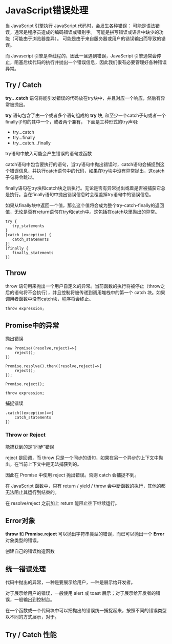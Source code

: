 # JavaScript错误处理

当 JavaScript 引擎执行 JavaScript 代码时，会发生各种错误：
可能是语法错误，通常是程序员造成的编码错误或错别字。
可能是拼写错误或语言中缺少的功能（可能由于浏览器差异）。
可能是由于来自服务器或用户的错误输出而导致的错误。

而 Javascript 引擎是单线程的，因此一旦遇到错误，JavaScript 引擎通常会停止，阻塞后续代码的执行并抛出一个错误信息，因此我们很有必要管理好各种错误异常。

## Try / Catch

**try...catch** 语句将能引发错误的代码放在try块中，并且对应一个响应，然后有异常被抛出。

**try** 语句包含了由一个或者多个语句组成的 **try** 块, 和至少一个catch子句或者一个finally子句的其中一个，或者两个兼有， 下面是三种形式的try声明:

* try...catch
* try...finally
* try...catch...finally

try语句中放入可能会产生错误的语句或函数

catch语句中包含要执行的语句，当try语句中抛出错误时，catch语句会捕捉到这个错误信息，并执行catch语句中的代码，如果在try块中没有异常抛出，这catch子句将会跳过。

finally语句在try块和catch块之后执行。无论是否有异常抛出或着是否被捕获它总是执行。当在finally语句中抛出错误信息时会覆盖掉try语句中的错误信息。

如果从finally块中返回一个值，那么这个值将会成为整个try-catch-finally的返回值，无论是否有return语句在try和catch中。这包括在catch块里抛出的异常。

```
try {
   try_statements
}
[catch (exception) {
   catch_statements
}]
[finally {
   finally_statements
}]
```

## Throw

throw 语句用来抛出一个用户自定义的异常。当前函数的执行将被停止（throw之后的语句将不会执行），并且控制将被传递到调用堆栈中的第一个 catch 块。如果调用者函数中没有catch块，程序将会终止。

```
throw expression; 
```

## Promise中的异常

抛出错误
```
new Promise((resolve,reject)=>{
	reject();
})
```
```
Promise.resolve().then((resolve,reject)=>{
	reject();
});
```
```
Promise.reject();
```
```
throw expression; 
```

捕捉错误

```
.catch((exception)=>{
	catch_statements
})
```

### Throw or Reject

能捕获到的是“同步”错误

reject 是回调，而 throw 只是一个同步的语句，如果在另一个异步的上下文中抛出，在当前上下文中是无法捕获到的。

因此在 Promise 中使用 reject 抛出错误。否则 catch 会捕捉不到。

在 JavaScript 函数中，只有 return / yield / throw 会中断函数的执行，其他的都无法阻止其运行到结束的。

在 resolve/reject 之前加上 return 能阻止往下继续运行。

## Error对象

**throw** 和 **Promise.reject** 可以抛出字符串类型的错误，而已可以抛出一个 **Error** 对象类型的错误。

创建自己的错误构造函数

## 统一错误处理

代码中抛出的异常，一种是要展示给用户，一种是展示给开发者。

对于展示给用户的错误，一般使用 alert 或 toast 展示；对于展示给开发者的错误，一般输出到控制台。

在一个函数或一个代码块中可以把抛出的错误统一捕捉起来，按照不同的错误类型以不同的方式展示，对于。

## Try / Catch 性能